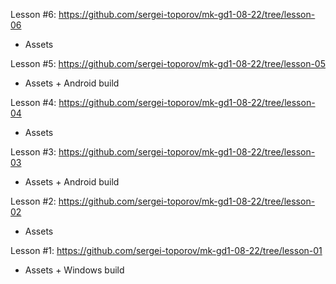 
Lesson #6: https://github.com/sergei-toporov/mk-gd1-08-22/tree/lesson-06
- Assets

Lesson #5: https://github.com/sergei-toporov/mk-gd1-08-22/tree/lesson-05
- Assets + Android build

Lesson #4: https://github.com/sergei-toporov/mk-gd1-08-22/tree/lesson-04
- Assets

Lesson #3: https://github.com/sergei-toporov/mk-gd1-08-22/tree/lesson-03
- Assets + Android build

Lesson #2: https://github.com/sergei-toporov/mk-gd1-08-22/tree/lesson-02
- Assets

Lesson #1: https://github.com/sergei-toporov/mk-gd1-08-22/tree/lesson-01
- Assets + Windows build
